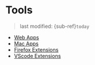# Tools
> last modified: {sub-ref}`today`

- [Web Apps](webapp/webapp.md)
- [Mac Apps](macapp/macapp.md)
- [Firefox Extensions](firefox/firefox.md)
- [VScode Extensions](vscode/vscode.md)